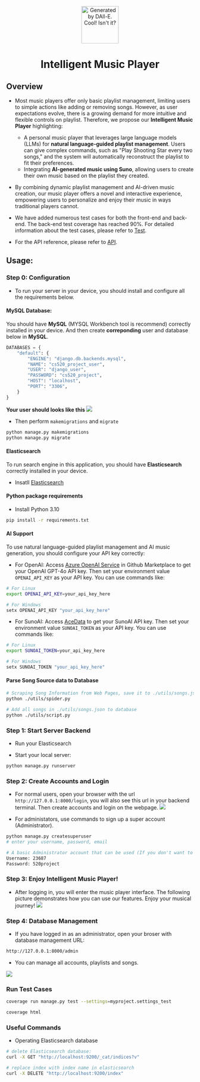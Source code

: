 
<center> <img src="myapp/static/logo.png" width=100 alt="Generated by DAll-E. Cool! Isn't it?"> </center>

# <center>Intelligent Music Player
## Overview
- Most music players offer only basic playlist management, limiting users to simple actions like adding or removing songs. However, as user expectations evolve, there is a growing demand for more intuitive and flexible controls on playlist.  Therefore, we propose our __Intelligent Music Player__ highlighting:
    - A personal music player that leverages large language models (LLMs) for __natural language-guided playlist management__. Users can give complex commands, such as "Play Shooting Star every two songs," and the system will automatically reconstruct the playlist to fit their preferences.
    - Integrating __AI-generated music using Suno__, allowing users to create their own music based on the playlist they created.

- By combining dynamic playlist management and AI-driven music creation, our music player offers a novel and interactive experience, empowering users to personalize and enjoy their music in ways traditional players cannot.

- We have added numerous test cases for both the front-end and back-end. The back-end test coverage has reached 90%. For detailed information about the test cases, please refer to [Test](test.md).

- For the API reference, please refer to [API](api.md).

## Usage:

### Step 0: Configuration
- To run your server in your device, you should install and configure all the requirements below.

#### MySQL Database:
You should have **MySQL** (MYSQL Workbench tool is recommend) correctly installed in your device. And then create **correponding** user and database below in **MySQL**.
```python
DATABASES = {
    "default": {
        "ENGINE": "django.db.backends.mysql",
        "NAME": "cs520_project_user",
        "USER": "django_user",
        "PASSWORD": "cs520_project",
        "HOST": "localhost",
        "PORT": "3306",
    }
}
```

**Your user should looks like this**
![](./images/MySQL.jpg)

- Then perform `makemigrations` and `migrate`
```python
python manage.py makemigrations
python manage.py migrate
```

#### Elasticsearch
To run search engine in this application, you should have **Elasticsearch** correctly installed in your device.
- Insatll [Elasticsearch](https://www.elastic.co/downloads/elasticsearch)

#### Python package requirements
- Install Python 3.10
```bash
pip install -r requirements.txt
```


#### AI Support
To use natural language-guided playlist management and AI music generation, you should configure your API key correctly:
- For OpenAI: Access [Azure OpenAI Service](https://github.com/marketplace/models/azure-openai/gpt-4o) in Github Marketplace to get your OpenAI GPT-4o API key. Then set your environment value `OPENAI_API_KEY` as your API key. You can use commands like:
```bash
# For Linux
export OPENAI_API_KEY=your_api_key_here

# For Windows
setx OPENAI_API_KEY "your_api_key_here"
```

- For SunoAI: Access [AceData](https://platform.acedata.cloud/documents/4da95d9d-7722-4a72-857d-bf6be86036e9) to get your SunoAI API key. Then set your environment value `SUNOAI_TOKEN` as your API key. You can use commands like:
```bash
# For Linux
export SUNOAI_TOKEN=your_api_key_here

# For Windows
setx SUNOAI_TOKEN "your_api_key_here"
```

#### Parse Song Source data to Database
```bash
# Scraping Song Information from Web Pages, save it to ./utils/songs.json
python ./utils/spider.py

# Add all songs in ./utils/songs.json to database
python ./utils/script.py
```

### Step 1: Start Server Backend
- Run your Elasticsearch

- Start your local server:
```bash
python manage.py runserver
```


### Step 2: Create Accounts and Login
- For normal users, open your browser with the url `http://127.0.0.1:8000/login`, you will also see this url in your backend terminal. Then create accounts and login on the webpage.
![](images/login_UI.png)

- For administators, use commands to sign up a super account (Administrator).
```bash
python manage.py createsuperuser
# enter your username, password, email

# A basic Administrator account that can be used (If you don't want to register another)
Username: 23687
Password: 520project
```

### Step 3: Enjoy Intelligent Music Player!
- After logging in, you will enter the music player interface. The following picture demonstrates how you can use our features. Enjoy your musical journey!
![](images/player_UI.png)

### Step 4: Database Management
- If you have logged in as an administrator, open your broser with database management URL:
```bash
http://127.0.0.1:8000/admin
```
- You can manage all accounts, playlists and songs.

![](./images/admin_UI.png)

### Run Test Cases

```bash
coverage run manage.py test --settings=myproject.settings_test

coverage html
```

### Useful Commands

- Operating Elasticsearch database
```bash
# delete Elasticsearch database:
curl -X GET "http://localhost:9200/_cat/indices?v"

# replace index with index name in elasticsearch
curl -X DELETE "http://localhost:9200/index"
```